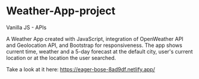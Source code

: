 # Weather-App-project
Vanilla JS - APIs

A Weather App created with JavaScript, integration of OpenWeather API and Geolocation API, and Bootstrap for responsiveness.
The app shows current time, weather and a 5-day forecast at the default city, user's current location or at the location the user searched.

Take a look at it here: https://eager-bose-8ad9df.netlify.app/
